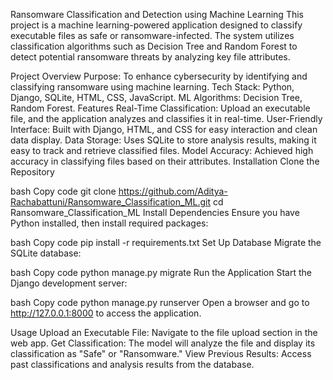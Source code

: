Ransomware Classification and Detection using Machine Learning
This project is a machine learning-powered application designed to classify executable files as safe or ransomware-infected. The system utilizes classification algorithms such as Decision Tree and Random Forest to detect potential ransomware threats by analyzing key file attributes.

Project Overview
Purpose: To enhance cybersecurity by identifying and classifying ransomware using machine learning.
Tech Stack: Python, Django, SQLite, HTML, CSS, JavaScript.
ML Algorithms: Decision Tree, Random Forest.
Features
Real-Time Classification: Upload an executable file, and the application analyzes and classifies it in real-time.
User-Friendly Interface: Built with Django, HTML, and CSS for easy interaction and clean data display.
Data Storage: Uses SQLite to store analysis results, making it easy to track and retrieve classified files.
Model Accuracy: Achieved high accuracy in classifying files based on their attributes.
Installation
Clone the Repository

bash
Copy code
git clone https://github.com/Aditya-Rachabattuni/Ransomware_Classification_ML.git
cd Ransomware_Classification_ML
Install Dependencies Ensure you have Python installed, then install required packages:

bash
Copy code
pip install -r requirements.txt
Set Up Database Migrate the SQLite database:

bash
Copy code
python manage.py migrate
Run the Application Start the Django development server:

bash
Copy code
python manage.py runserver
Open a browser and go to http://127.0.0.1:8000 to access the application.

Usage
Upload an Executable File: Navigate to the file upload section in the web app.
Get Classification: The model will analyze the file and display its classification as "Safe" or "Ransomware."
View Previous Results: Access past classifications and analysis results from the database.
